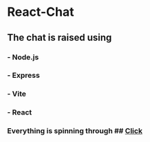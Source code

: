 # React-Chat 
## The chat is raised using
### - Node.js
### - Express
### - Vite
### - React
### Everything is spinning through ## [Click](rest.chatengine.io)
